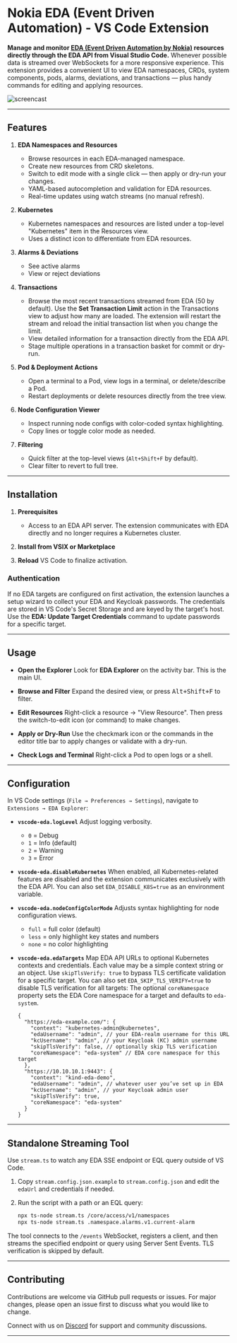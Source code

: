 # Nokia EDA (Event Driven Automation) - VS Code Extension

**Manage and monitor [EDA (Event Driven Automation by Nokia)](https://docs.eda.dev/) resources directly through the EDA API from Visual Studio Code.** Whenever possible data is streamed over WebSockets for a more responsive experience. This extension provides a convenient UI to view EDA namespaces, CRDs, system components, pods, alarms, deviations, and transactions — plus handy commands for editing and applying resources.

![screencast](https://raw.githubusercontent.com/eda-labs/vscode-eda/refs/heads/main/resources/eda-vscode.png)

---

## Features

1. **EDA Namespaces and Resources**
   - Browse resources in each EDA-managed namespace.
   - Create new resources from CRD skeletons.
   - Switch to edit mode with a single click — then apply or dry-run your changes.
   - YAML-based autocompletion and validation for EDA resources.
   - Real-time updates using watch streams (no manual refresh).
2. **Kubernetes**

   - Kubernetes namespaces and resources are listed under a top-level "Kubernetes" item in the Resources view.
   - Uses a distinct icon to differentiate from EDA resources.

3. **Alarms & Deviations**

   - See active alarms
   - View or reject deviations

4. **Transactions**

   - Browse the most recent transactions streamed from EDA (50 by default).
     Use the **Set Transaction Limit** action in the Transactions view to adjust
     how many are loaded. The extension will restart the stream and reload the
     initial transaction list when you change the limit.
   - View detailed information for a transaction directly from the EDA API.
   - Stage multiple operations in a transaction basket for commit or dry-run.

5. **Pod & Deployment Actions**

   - Open a terminal to a Pod, view logs in a terminal, or delete/describe a Pod.
   - Restart deployments or delete resources directly from the tree view.

6. **Node Configuration Viewer**

   - Inspect running node configs with color-coded syntax highlighting.
   - Copy lines or toggle color mode as needed.

7. **Filtering**
   - Quick filter at the top-level views (`Alt+Shift+F` by default).
   - Clear filter to revert to full tree.

---

## Installation

1. **Prerequisites**

   - Access to an EDA API server. The extension communicates with EDA directly and no longer requires a Kubernetes cluster.

2. **Install from VSIX or Marketplace**

3. **Reload** VS Code to finalize activation.

### Authentication

If no EDA targets are configured on first activation, the extension launches a setup wizard to collect your EDA and Keycloak passwords.
The credentials are stored in VS Code's Secret Storage and are keyed by the target's host. Use the **EDA: Update Target Credentials** command to update passwords for a specific target.

---

## Usage

- **Open the Explorer**
  Look for **EDA Explorer** on the activity bar. This is the main UI.

- **Browse and Filter**
  Expand the desired view, or press <kbd>Alt+Shift+F</kbd> to filter.

- **Edit Resources**
  Right-click a resource → "View Resource". Then press the switch-to-edit icon (or command) to make changes.

- **Apply or Dry-Run**
  Use the checkmark icon or the commands in the editor title bar to apply changes or validate with a dry-run.

- **Check Logs and Terminal**
  Right-click a Pod to open logs or a shell.

---

## Configuration

In VS Code settings (`File → Preferences → Settings`), navigate to `Extensions → EDA Explorer`:

- **`vscode-eda.logLevel`**
  Adjust logging verbosity.
  - `0` = Debug
  - `1` = Info (default)
  - `2` = Warning
  - `3` = Error
- **`vscode-eda.disableKubernetes`**
  When enabled, all Kubernetes-related features are disabled and the extension communicates exclusively with the EDA API. You can also set `EDA_DISABLE_K8S=true` as an environment variable.
- **`vscode-eda.nodeConfigColorMode`**
  Adjusts syntax highlighting for node configuration views.
  - `full` = full color (default)
  - `less` = only highlight key states and numbers
  - `none` = no color highlighting
- **`vscode-eda.edaTargets`**
  Map EDA API URLs to optional Kubernetes contexts and credentials. Each value may be a simple context string or an object. Use `skipTlsVerify: true` to bypass TLS certificate validation for a specific target. You can also set `EDA_SKIP_TLS_VERIFY=true` to disable TLS verification for all targets:
  The optional `coreNamespace` property sets the EDA Core namespace for a target and defaults to `eda-system`.

  ```jsonc
  {
    "https://eda-example.com/": {
      "context": "kubernetes-admin@kubernetes",
      "edaUsername": "admin", // your EDA-realm username for this URL
      "kcUsername": "admin", // your Keycloak (KC) admin username
      "skipTlsVerify": false, // optionally skip TLS verification
      "coreNamespace": "eda-system" // EDA core namespace for this target
    },
    "https://10.10.10.1:9443": {
      "context": "kind-eda-demo",
      "edaUsername": "admin", // whatever user you’ve set up in EDA
      "kcUsername": "admin", // your Keycloak admin user
      "skipTlsVerify": true,
      "coreNamespace": "eda-system"
    }
  }
  ```

---

## Standalone Streaming Tool

Use `stream.ts` to watch any EDA SSE endpoint or EQL query outside of VS Code.

1. Copy `stream.config.json.example` to `stream.config.json` and edit the `edaUrl`
   and credentials if needed.
2. Run the script with a path or an EQL query:

   ```bash
   npx ts-node stream.ts /core/access/v1/namespaces
   npx ts-node stream.ts .namespace.alarms.v1.current-alarm
   ```

The tool connects to the `/events` WebSocket, registers a client, and then
streams the specified endpoint or query using Server Sent Events. TLS
verification is skipped by default.

---

## Contributing

Contributions are welcome via GitHub pull requests or issues. For major changes, please open an issue first to discuss what you would like to change.

Connect with us on [Discord](https://eda.dev/discord) for support and community discussions.

---
